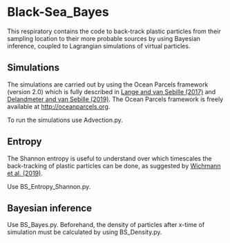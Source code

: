 # Black-Sea_Bayes
This respiratory contains the code to back-track plastic particles from their sampling location to their more probable sources by using Bayesian inference, coupled to Lagrangian simulations of virtual particles.

## Simulations
The simulations are carried out by using the Ocean Parcels framework (version 2.0) which is fully described in [Lange and van Sebille (2017)](<https://arxiv.org/abs/1707.05163>) and [Delandmeter and van Sebille (2019)](<https://dspace.library.uu.nl/handle/1874/384225>). The Ocean Parcels framework is freely available at <http://oceanparcels.org>.


To run the simulations use Advection.py.

## Entropy
The Shannon entropy is useful to understand over which timescales the back-tracking of plastic particles can be done, as suggested by [Wichmann et al. (2019)]( <https://iopscience.iop.org/article/10.1088/2515-7620/ab4e77/meta>).

Use BS_Entropy_Shannon.py.

## Bayesian inference
Use BS_Bayes.py. Beforehand, the density of particles after x-time of simulation must be calculated by using BS_Density.py.

